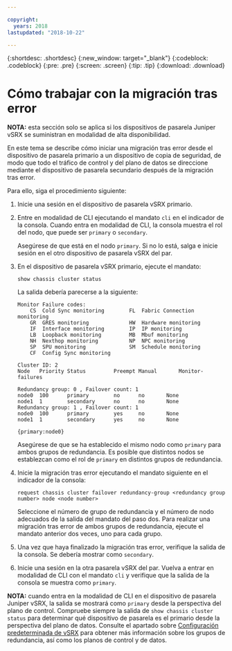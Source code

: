 ```yaml
---

copyright:
  years: 2018
lastupdated: "2018-10-22"

---
```


{:shortdesc: .shortdesc}
{:new_window: target="_blank"}
{:codeblock: .codeblock}
{:pre: .pre}
{:screen: .screen}
{:tip: .tip}
{:download: .download}

# Cómo trabajar con la migración tras error
**NOTA:** esta sección solo se aplica si los dispositivos de pasarela Juniper vSRX se suministran en modalidad de alta disponibilidad.

En este tema se describe cómo iniciar una migración tras error desde el dispositivo de pasarela primario a un dispositivo de copia de seguridad, de modo que todo el tráfico de control y del plano de datos se direccione mediante el dispositivo de pasarela secundario después de la migración tras error.

Para ello, siga el procedimiento siguiente:

1. Inicie una sesión en el dispositivo de pasarela vSRX primario.

2. Entre en modalidad de CLI ejecutando el mandato `cli` en el indicador de la consola. Cuando entra en modalidad de CLI, la consola muestra el rol del nodo, que puede ser `primary` o `secondary`.

	Asegúrese de que está en el nodo `primary`. Si no lo está, salga e inicie sesión en el otro dispositivo de pasarela vSRX del par.

2. En el dispositivo de pasarela vSRX primario, ejecute el mandato:

	```
	show chassis cluster status
	```
	La salida debería parecerse
a la siguiente:

	```
	Monitor Failure codes:
		CS  Cold Sync monitoring        FL  Fabric Connection monitoring
		GR  GRES monitoring             HW  Hardware monitoring
		IF  Interface monitoring        IP  IP monitoring
		LB  Loopback monitoring         MB  Mbuf monitoring
		NH  Nexthop monitoring          NP  NPC monitoring
		SP  SPU monitoring              SM  Schedule monitoring
		CF  Config Sync monitoring

	Cluster ID: 2
	Node   Priority Status         Preempt Manual   	Monitor-failures

	Redundancy group: 0 , Failover count: 1
	node0  100      primary        no      no       None
	node1  1        secondary      no      no       None
	Redundancy group: 1 , Failover count: 1
	node0  100      primary        yes     no       None
	node1  1        secondary      yes     no       None

	{primary:node0}
	```

	Asegúrese de que se ha establecido el mismo nodo como `primary` para ambos grupos de redundancia. Es posible que distintos nodos se establezcan como el rol de `primary` en distintos grupos de redundancia.

3. Inicie la migración tras error ejecutando el mandato siguiente en el indicador de la consola:

	```
	request chassis cluster failover redundancy-group <redundancy group number> node <node number>
	```

	Seleccione el número de grupo de redundancia y el número de nodo adecuados de la salida del mandato del paso dos. Para realizar una migración tras error de ambos grupos de redundancia, ejecute el mandato anterior dos veces, uno para cada grupo.

4. Una vez que haya finalizado la migración tras error, verifique la salida de la consola. Se debería mostrar como `secondary`.

5. Inicie una sesión en la otra pasarela vSRX del par. Vuelva a entrar en modalidad de CLI con el mandato `cli` y verifique que la salida de la consola se muestra como `primary`.

**NOTA:** cuando entra en la modalidad de CLI en el dispositivo de pasarela Juniper vSRX, la salida se mostrará como `primary` desde la perspectiva del plano de control. Compruebe siempre la salida de `show chassis cluster status` para
determinar qué dispositivo de pasarela es el primario desde la perspectiva del plano de datos. Consulte el apartado sobre [Configuración
predeterminada de vSRX](vsrx-default-config.html) para obtener más información sobre los grupos de redundancia, así como los planos de control y de datos.
